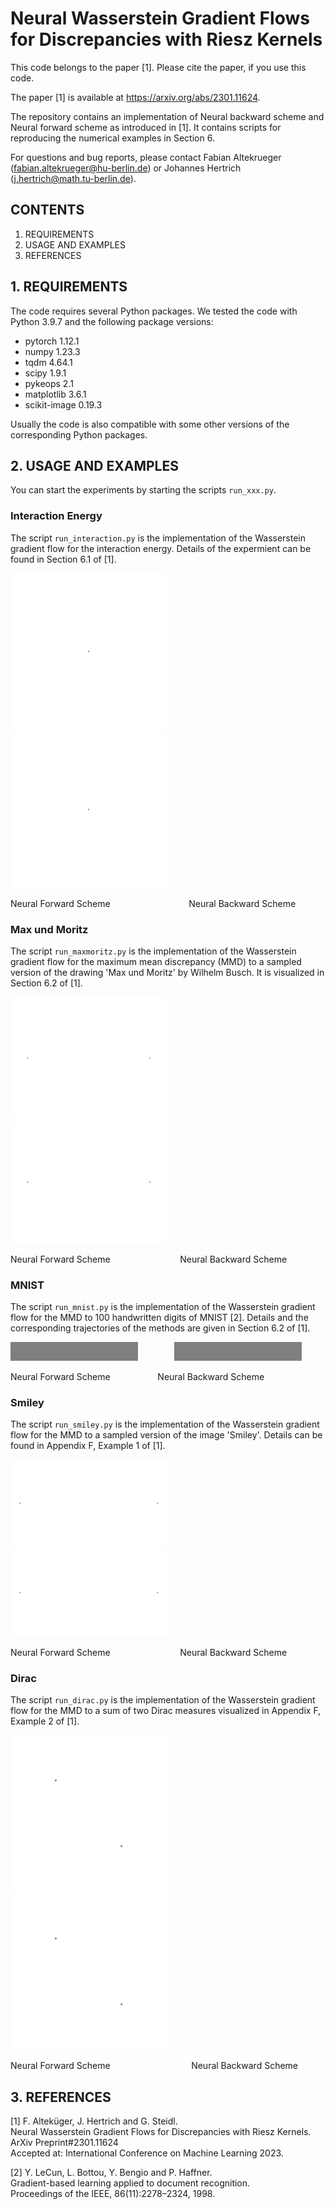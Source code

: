 # Neural Wasserstein Gradient Flows for Discrepancies with Riesz Kernels

This code belongs to the paper [1]. Please cite the paper, if you use this code.

The paper [1] is available at https://arxiv.org/abs/2301.11624.

The repository contains an implementation of Neural backward scheme and Neural forward scheme as introduced in [1]. It contains scripts for reproducing the numerical examples in Section 6.

For questions and bug reports, please contact Fabian Altekrueger (fabian.altekrueger@hu-berlin.de) or Johannes Hertrich (j.hertrich@math.tu-berlin.de).

## CONTENTS

1. REQUIREMENTS  
2. USAGE AND EXAMPLES
3. REFERENCES

## 1. REQUIREMENTS

The code requires several Python packages. We tested the code with Python 3.9.7 and the following package versions:

- pytorch 1.12.1
- numpy 1.23.3
- tqdm 4.64.1
- scipy 1.9.1
- pykeops 2.1
- matplotlib 3.6.1
- scikit-image 0.19.3

Usually the code is also compatible with some other versions of the corresponding Python packages.

## 2. USAGE AND EXAMPLES

You can start the experiments by starting the scripts `run_xxx.py`.


### Interaction Energy

The script `run_interaction.py` is the implementation of the Wasserstein gradient flow for the interaction energy. Details of the expermient can be found in Section 6.1 of [1].


<img src="https://github.com/FabianAltekrueger/NeuralWassersteinGradientFlows/blob/main/animations/NeuralForwardScheme_interaction.gif" width="250" /> &emsp; &emsp; &emsp;    <img src="https://github.com/FabianAltekrueger/NeuralWassersteinGradientFlows/blob/main/animations/NeuralBackwardScheme_interaction.gif" width="250" /> 

Neural Forward Scheme  &emsp; &emsp; &emsp; &emsp; &emsp; &emsp; &emsp;Neural Backward Scheme

### Max und Moritz

The script `run_maxmoritz.py` is the implementation of the Wasserstein gradient flow for the maximum mean discrepancy (MMD) to a sampled version of the drawing 'Max und Moritz' by Wilhelm Busch. It is visualized in Section 6.2 of [1]. 

<img src="https://github.com/FabianAltekrueger/NeuralWassersteinGradientFlows/blob/main/animations/NeuralForwardScheme_MaxMoritz.gif" width="250"/> &emsp; &emsp;   <img src="https://github.com/FabianAltekrueger/NeuralWassersteinGradientFlows/blob/main/animations/NeuralBackwardScheme_MaxMoritz.gif" width="250" /> 

Neural Forward Scheme  &emsp; &emsp; &emsp; &emsp; &emsp; &emsp;  Neural Backward Scheme

### MNIST

The script `run_mnist.py` is the implementation of the Wasserstein gradient flow for the MMD to 100 handwritten digits of MNIST [2]. Details and the corresponding trajectories of the methods are given in Section 6.2 of [1].

![](https://github.com/FabianAltekrueger/NeuralWassersteinGradientFlows/blob/main/animations/NeuralForwardScheme_MNIST.gif)   &emsp; &emsp; &emsp; ![](https://github.com/FabianAltekrueger/NeuralWassersteinGradientFlows/blob/main/animations/NeuralBackwardScheme_MNIST.gif) 

Neural Forward Scheme  &emsp; &emsp; &emsp; &emsp;   Neural Backward Scheme

### Smiley

The script `run_smiley.py` is the implementation of the Wasserstein gradient flow for the MMD to a sampled version of the image 'Smiley'. Details can be found in Appendix F, Example 1 of [1]. 

<img src="https://github.com/FabianAltekrueger/NeuralWassersteinGradientFlows/blob/main/animations/NeuralForwardScheme_Smiley.gif" width="250" /> &emsp; &emsp;   <img src="https://github.com/FabianAltekrueger/NeuralWassersteinGradientFlows/blob/main/animations/NeuralBackwardScheme_smiley.gif" width="250" /> 

Neural Forward Scheme  &emsp; &emsp; &emsp; &emsp; &emsp; &emsp; Neural Backward Scheme


### Dirac

The script `run_dirac.py` is the implementation of the Wasserstein gradient flow for the MMD to a sum of two Dirac measures visualized in Appendix F, Example 2 of [1]. 

<img src="https://github.com/FabianAltekrueger/NeuralWassersteinGradientFlows/blob/main/animations/NeuralForwardScheme_Dirac.gif" width="250" /> &emsp; &emsp; &emsp;    <img src="https://github.com/FabianAltekrueger/NeuralWassersteinGradientFlows/blob/main/animations/NeuralBackwardScheme_Dirac.gif" width="250" /> 

Neural Forward Scheme  &emsp; &emsp; &emsp; &emsp; &emsp; &emsp;  &emsp; Neural Backward Scheme

## 3. REFERENCES

[1] F. Alteküger, J. Hertrich and G. Steidl.  
Neural Wasserstein Gradient Flows for Discrepancies with Riesz Kernels.   
ArXiv Preprint#2301.11624  
Accepted at: International Conference on Machine Learning 2023.

[2] Y. LeCun, L. Bottou, Y. Bengio and P.  Haffner.  
Gradient-based learning applied to document recognition.  
Proceedings of the IEEE, 86(11):2278–2324, 1998.
